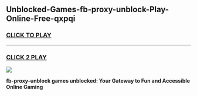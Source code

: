 
## Unblocked-Games-fb-proxy-unblock-Play-Online-Free-qxpqi
<h3>
<a href="https://premium76.site?title=fb-proxy-unblock&ref=26A">CLICK TO PLAY</a></h3>
<hr>

<h3>
<a href="https://premium76.site?title=fb-proxy-unblock&ref=26A">CLICK 2 PLAY</a>
  
</h3>

<a href="https://premium76.site?title=fb-proxy-unblock&ref=26A"><img src="https://clearcache.store/games.png"></a>


**fb-proxy-unblock games unblocked: Your Gateway to Fun and Accessible Online Gaming**
